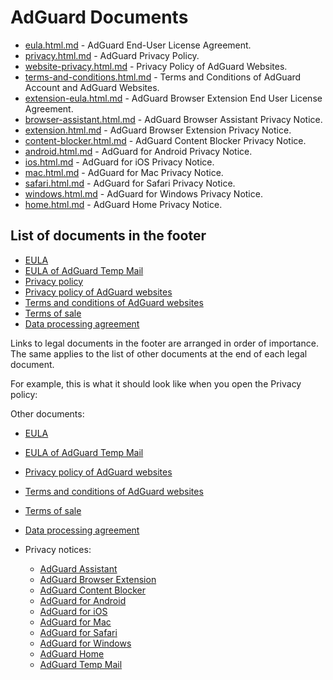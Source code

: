 
# AdGuard Documents

- [eula.html.md](eula.html.md) - AdGuard End-User License Agreement.
- [privacy.html.md](privacy.html.md) - AdGuard Privacy Policy.
- [website-privacy.html.md](website-privacy.html.md) - Privacy Policy of AdGuard Websites.
- [terms-and-conditions.html.md](terms-and-conditions.html.md) - Terms and Conditions of AdGuard Account and AdGuard Websites.
- [extension-eula.html.md](extension-eula.html.md) - AdGuard Browser Extension End User License Agreement.
- [browser-assistant.html.md](browser-assistant.html.md) - AdGuard Browser Assistant Privacy Notice.
- [extension.html.md](privacy/extension.html.md) - AdGuard Browser Extension Privacy Notice.
- [content-blocker.html.md](privacy/content-blocker.html.md) - AdGuard Content Blocker Privacy Notice.
- [android.html.md](privacy/android.html.md) - AdGuard for Android Privacy Notice.
- [ios.html.md](privacy/ios.html.md) - AdGuard for iOS Privacy Notice.
- [mac.html.md](privacy/mac.html.md) - AdGuard for Mac Privacy Notice.
- [safari.html.md](privacy/safari.html.md) - AdGuard for Safari Privacy Notice.
- [windows.html.md](privacy/windows.html.md) - AdGuard for Windows Privacy Notice.
- [home.html.md](privacy/home.html.md) - AdGuard Home Privacy Notice.

## List of documents in the footer

- [EULA](eula.html.md)
- [EULA of AdGuard Temp Mail](https://adguard.com/adguard-temp-mail/eula.html)
- [Privacy policy](privacy.html.md)
- [Privacy policy of AdGuard websites](website-privacy.html.md)
- [Terms and conditions of AdGuard websites](terms-and-conditions.html.md)
- [Terms of sale](https://adguard.com/en/terms-of-sale.html)
- [Data processing agreement](data-processing-agreement.md)

Links to legal documents in the footer are arranged in order of importance. The same applies to the list of other documents at the end of each legal document.

For example, this is what it should look like when you open the Privacy policy:

Other documents:

- [EULA](eula.html.md)
- [EULA of AdGuard Temp Mail](https://adguard.com/adguard-temp-mail/eula.html)
- [Privacy policy of AdGuard websites](website-privacy.html.md)
- [Terms and conditions of AdGuard websites](terms-and-conditions.html.md)
- [Terms of sale](https://adguard.com/en/terms-of-sale.html)
- [Data processing agreement](data-processing-agreement.md)

- Privacy notices:
    - [AdGuard Assistant](privacy/browser-assistant.html.md)
    - [AdGuard Browser Extension](privacy/extension.html.md)
    - [AdGuard Content Blocker](privacy/content-blocker.html.md)
    - [AdGuard for Android](privacy/android.html.md)
    - [AdGuard for iOS](privacy/ios.html.md)
    - [AdGuard for Mac](privacy/mac.html.md)
    - [AdGuard for Safari](privacy/safari.html.md)
    - [AdGuard for Windows](privacy/windows.html.md)
    - [AdGuard Home](privacy/home.html.md)
    - [AdGuard Temp Mail](https://adguard.com/privacy/temp-mail.html)
